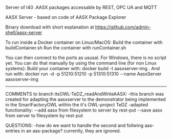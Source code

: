 Server of I40 .AASX packages accessable by REST, OPC UA and MQTT

AASX Server - based on code of AASX Package Explorer

Binary download with short explanation at
https://github.com/admin-shell/aasx-server

To run inside a Docker container on Linux/MacOS:
Build the container with buildContainer.sh
Run the container with runContainer.sh

You can then connect to the ports as ususal. For Windows, there is no script yet. You can do that manually by using the command line (for non Linux systems):
Build your container with:
docker build -t aasxserver-img .
And run with:
docker run -d -p 51210:51210 -p 51310:51310 --name AasxServer aasxserver-img

---
COMMENTS to branch itsOWL-TeDZ_readAndWriteAASX:
-this branch was created for adapting the aasxserver to the demonstrator being implemented in the SmartFactoryOWL within the it's OWL-project TeDZ
-adapted functionality:
--add aasx from filesystem to server by rest-put
--save aasx from server to filesystem by rest-put

QUESTIONS:
-how do we want to handle the second and follwing aas-entries in an aas-package? currently, they are ignored.
